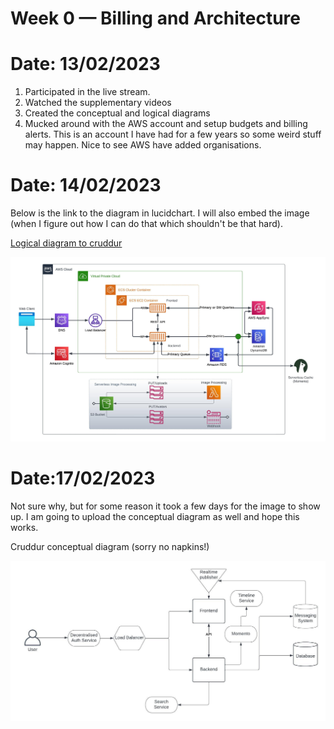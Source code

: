 # Week 0 — Billing and Architecture

# Date: 13/02/2023

1. Participated in the live stream.
2. Watched the supplementary videos
3. Created the conceptual and logical diagrams
4. Mucked around with the AWS account and setup budgets and billing alerts.  This is an account I have had for a few years so some weird stuff may happen. Nice to see AWS have added organisations.

# Date: 14/02/2023

Below is the link to the diagram in lucidchart. I will also embed the image (when I figure out how I can do that which shouldn't be that hard).

[Logical diagram to cruddur](https://lucid.app/lucidchart/65b6dc04-0e1f-4f73-b03e-cb287b6826d8/edit?viewport_loc=-19%2C50%2C2134%2C1025%2C0_0&invitationId=inv_31699d85-2632-4cd4-8139-f232befed868)

![cruddur logical diagram](Cruddur_Logical_Diagram.jpeg)

# Date:17/02/2023

Not sure why, but for some reason it took a few days for the image to show up.  I am going to upload the conceptual diagram as well and hope this works.

Cruddur conceptual diagram (sorry no napkins!)

![cruddur logical diagram](Cruddur_Conceptual_Design.jpeg)
